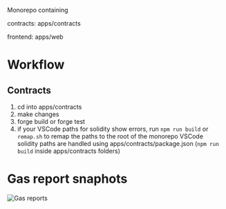 Monorepo containing

contracts: apps/contracts

frontend: apps/web

# Workflow

## Contracts

1. cd into apps/contracts
2. make changes
3. forge build or forge test
4. if your VSCode paths for solidity show errors, run `npm run build` or `remap.sh` to remap the paths to the root of the monorepo
   VSCode solidity paths are handled using apps/contracts/package.json (`npm run build` inside apps/contracts folders)

# Gas report snaphots
![Gas reports](https://github.com/desci-labs/soulbound/blob/monorepo/gasreport.png?raw=true)